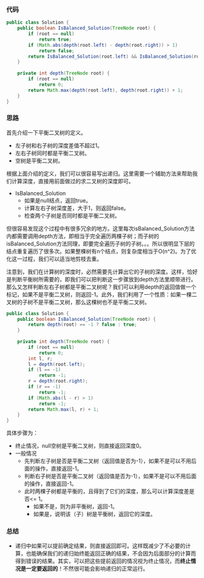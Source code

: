 ### 代码

``` java
public class Solution {
    public boolean IsBalanced_Solution(TreeNode root) {
        if (root == null)
            return true;
        if (Math.abs(depth(root.left) - depth(root.right)) > 1)
            return false;
        return IsBalanced_Solution(root.left) && IsBalanced_Solution(root.right);
    }
    
    private int depth(TreeNode root) {
        if (root == null)
            return 0;
        return Math.max(depth(root.left), depth(root.right)) + 1;
    }
}
```



### 思路

首先介绍一下平衡二叉树的定义。

* 左子树和右子树的深度差值不超过1。
* 左右子树同时都是平衡二叉树。
* 空树是平衡二叉树。

根据上面介绍的定义，我们可以很容易写出递归。这里需要一个辅助方法来帮助我们计算深度，直接用前面做过的求二叉树的深度即可。

* IsBalanced_Solution
  * 如果是null结点，返回true。
  * 计算左右子树深度差，大于1，则返回false。
  * 检查两个子树是否同时都是平衡二叉树。

但很容易发现这个过程中有很多冗余的地方。这里每次isBalanced_Solution方法内都需要调用depth方法，即相当于完全遍历两棵子树；而子树的isBalanced_Solution方法同理，即要完全遍历子树的子树。。。所以很明显下层的结点重复遍历了很多次。如果整棵树有n个结点，则复杂度相当于O(n^2)。为了优化这一过程，我们可以适当地剪枝去重。

注意到，我们在计算树的深度时，必然需要先计算出它的子树的深度。这样，恰好是判断平衡树所需要的，即我们可以把判断这一步骤放到depth方法里顺带进行。那么又怎样判断左右子树都是平衡二叉树呢？我们可以利用depth的返回值做一个标记，如果不是平衡二叉树，则返回-1。此外，我们利用了一个性质：如果一棵二叉树的子树不是平衡二叉树，那么这棵树也不是平衡二叉树。

``` java
public class Solution {
    public boolean IsBalanced_Solution(TreeNode root) {
        return depth(root) == -1 ? false : true;
    }
    
    private int depth(TreeNode root) {
        if (root == null)
            return 0;
        int l, r;
        l = depth(root.left);
        if (l == -1)
            return -1;
        r = depth(root.right);
        if (r == -1)
            return -1;
        if (Math.abs(l - r) > 1)
            return -1;
        return Math.max(l, r) + 1;
    }
}
```

具体步骤为：

* 终止情况，null空树是平衡二叉树，则直接返回深度0。
* 一般情况
  * 先判断左子树是否是平衡二叉树（返回值是否为-1），如果不是可以不用后面的操作，直接返回-1。
  * 判断右子树是否是平衡二叉树（返回值是否为-1），如果不是可以不用后面的操作，直接返回-1。
  * 此时两棵子树都是平衡的，且得到了它们的深度，那么可以计算深度差是否<= 1。
    * 如果不是，则为非平衡树，返回-1。
    * 如果是，说明该（子）树是平衡树，返回它的深度。



### 总结

* 递归中如果可以提前确定结果，则直接返回即可。这样既减少了不必要的计算，也能确保我们的递归始终能返回正确的结果，不会因为后面部分的计算而得到错误的结果。其实，可以把这些提前返回的情况视为终止情况，而**终止情况是一定要返回的**！不然很可能会影响递归的正常运行。

